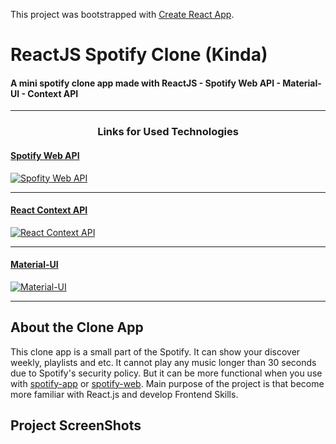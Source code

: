 This project was bootstrapped with [Create React App](https://github.com/facebook/create-react-app).


# ReactJS Spotify Clone (Kinda)

#### A mini spotify clone app made with **ReactJS - Spotify Web API - Material-UI - Context API** #####

--- 

<h3 align="center">Links for Used Technologies</h3>

<a href="https://developer.spotify.com/documentation/web-api/" target= "_blank"><h4>Spotify Web API</h4></a>

[![Spofity Web API](https://developer.spotify.com/assets/WebAPI_intro.png)](https://developer.spotify.com/documentation/web-api/)

---

<a href="https://reactjs.org/docs/context.html" target= "_blank"><h4>React Context API</h4></a>

[![React Context API](https://www.qed42.com/sites/default/files/2020-05/Context%20API%20in%20React%20with%20Hooks.png)](https://reactjs.org/docs/context.html)

---

<a href="https://material-ui.com/" target= "_blank"><h4>Material-UI</h4></a>

[![Material-UI](https://i.morioh.com/2020/01/11/cfd101025c1a.jpg)](https://material-ui.com/)

---

## About the Clone App

This clone app is a small part of the Spotify. It can show your discover weekly, playlists and etc. It cannot play any music longer than 30 seconds due to Spotify's security policy. But it can be more functional when you use with [spotify-app](https://www.spotify.com/tr/download/other/) or [spotify-web](https://www.spotify.com/). Main purpose of the project is that become more familiar with React.js and develop Frontend Skills. 

## Project ScreenShots


